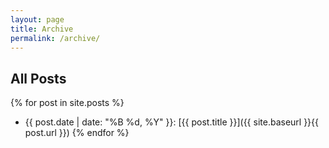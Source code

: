 ```yaml
---
layout: page
title: Archive
permalink: /archive/
---
```


## All Posts

{% for post in site.posts %}
  * {{ post.date | date: "%B %d, %Y" }}: [{{ post.title }}]({{ site.baseurl }}{{ post.url }})
{% endfor %}